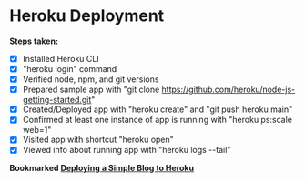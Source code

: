 # Heroku Deployment

**Steps taken:**
- [x] Installed Heroku CLI
- [x] "heroku login" command 
- [x] Verified node, npm, and git versions
- [x] Prepared sample app with "git clone https://github.com/heroku/node-js-getting-started.git"
- [x] Created/Deployed app with "heroku create" and "git push heroku main"
- [x] Confirmed at least one instance of app is running with "heroku ps:scale web=1"
- [x] Visited app with shortcut "heroku open"
- [x] Viewed info about running app with "heroku logs --tail"

**Bookmarked [Deploying a Simple Blog to Heroku](https://howtonode.org/deploy-blog-to-heroku)**
